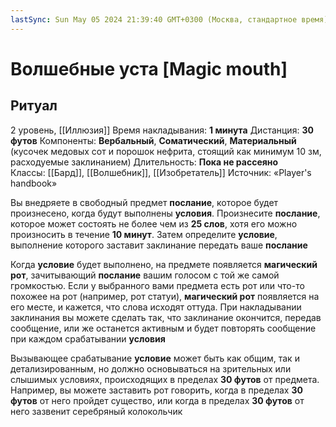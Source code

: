 ```yaml
---
lastSync: Sun May 05 2024 21:39:40 GMT+0300 (Москва, стандартное время)
---
```

# Волшебные уста [Magic mouth]
## Ритуал
2 уровень, [[Иллюзия]]
Время накладывания: **1 минута**
Дистанция: **30 футов**
Компоненты: **Вербальный**, **Соматический**, **Материальный** (кусочек медовых сот и порошок нефрита, стоящий как минимум 10 зм, расходуемые заклинанием)
Длительность: **Пока не рассеяно**
Классы: [[Бард]], [[Волшебник]], [[Изобретатель]]
Источник: «Player's handbook»

Вы внедряете в свободный предмет **послание**, которое будет произнесено, когда будут выполнены **условия**. Произнесите **послание**, которое может состоять не более чем из **25 слов**, хотя его можно произносить в течение **10 минут**. Затем определите **условие**, выполнение которого заставит заклинание передать ваше **послание**

Когда **условие** будет выполнено, на предмете появляется **магический рот**, зачитывающий **послание** вашим голосом с той же самой громкостью. Если у выбранного вами предмета есть рот или что-то похожее на рот (например, рот статуи), **магический рот** появляется на его месте, и кажется, что слова исходят оттуда. При накладывании заклинания вы можете сделать так, что заклинание окончится, передав сообщение, или же останется активным и будет повторять сообщение при каждом срабатывании **условия**

Вызывающее срабатывание **условие** может быть как общим, так и детализированным, но должно основываться на зрительных или слышимых условиях, происходящих в пределах **30 футов** от предмета. Например, вы можете заставить рот говорить, когда в пределах **30 футов** от него пройдет существо, или когда в пределах **30 футов** от него зазвенит серебряный колокольчик